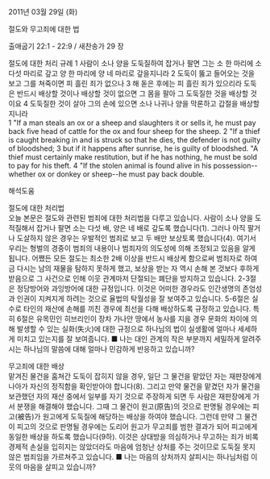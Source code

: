 2011년 03월 29일 (화)

절도와 무고죄에 대한 법



출애굽기 22:1 - 22:9 / 새찬송가 29 장


절도에 대한 처리 규례
1 사람이 소나 양을 도둑질하여 잡거나 팔면 그는 소 한 마리에 소 다섯 마리로 갚고 양 한 마리에 양 네 마리로 갚을지니라 2 도둑이 뚫고 들어오는 것을 보고 그를 쳐죽이면 피 흘린 죄가 없으나 3 해 돋은 후에는 피 흘린 죄가 있으리라 도둑은 반드시 배상할 것이나 배상할 것이 없으면 그 몸을 팔아 그 도둑질한 것을 배상할 것이요 4 도둑질한 것이 살아 그의 손에 있으면 소나 나귀나 양을 막론하고 갑절을 배상할지니라  
1 "If a man steals an ox or a sheep and slaughters it or sells it, he must pay back five head of cattle for the ox and four sheep for the sheep. 2 "If a thief is caught breaking in and is struck so that he dies, the defender is not guilty of bloodshed; 3 but if it happens after sunrise, he is guilty of bloodshed. "A thief must certainly make restitution, but if he has nothing, he must be sold to pay for his theft. 4 "If the stolen animal is found alive in his possession--whether ox or donkey or sheep--he must pay back double.

해석도움





절도에 대한 처리법  
오늘 본문은 절도와 관련된 범죄에 대한 처리법을 다루고 있습니다. 사람이 소나 양을 도적질해서 잡거나 팔면 소는 다섯 배, 양은 네 배로 갚도록 했습니다(1). 그러나 아직 팔거나 도살하지 않은 경우는 우발적인 범죄로 보고 두 배만 보상토록 했습니다(4). 여기서 우리는 형벌의 경중이 범죄의 내용이나 범죄자의 의도성에 의해 조정되고 있음을 알게 됩니다. 어쨌든 모든 절도는 최소한 2배 이상을 반드시 배상케 함으로써 범죄자로 하여금 다시는 남의 재물을 탐하지 못하게 했고, 보상을 받는 자 역시 손해 본 것보다 후하게 받음으로 그 사건으로 인해 이웃 관계마저 단절되는 폐단을 방지하고 있습니다. 2-3절은 정당방어와 과잉방어에 대한 규정입니다. 이것은 어떠한 경우라도 인간생명의 존엄성과 인권이 지켜지게 하려는 것으로 율법의 탁월성을 잘 보여주고 있습니다. 5-6절은 실수로 타인의 재산에 손해를 끼친 경우에 최선을 다해 배상하도록 규정하고 있습니다. 특히 6절은 유목민인 히브리인이 장차 가나안 땅에서 농사를 지을 경우 문화의 차이에 의해 발생할 수 있는 실화(失火)에 대한 규정으로 하나님의 법이 실생활에 얼마나 세세하게 미치고 있는지를 잘 보여줍니다.
■ 나는 대인 관계의 작은 부분까지 세밀하게 알려주시는 하나님의 말씀에 대해 얼마나 민감하게 반응하고 있습니까?

무고죄에 대한 배상  
맡겨진 물건을 훔쳐간 도둑이 잡히지 않을 경우, 일단 그 물건을 맡았던 자는 재판장에게 나아가 자신의 정직함을 확인받아야 합니다(8). 그리고 만약 물건을 맡겼던 자가 물건을 보관했던 자의 재산 중에서 일부를 자기 것으로 주장하게 되면 두 사람은 재판장에게 가서 분쟁을 해결해야 했습니다. 그때 그 물건이 원고(原告)의 것으로 판명될 경우에는 피고(被告)가 원고에게 도둑질에 해당하는 배상을 하여야 했습니다. 그런데 만약 그 물건이 피고의 것으로 판명될 경우에는 도리어 원고가 무고죄를 범한 결과가 되어 피고에게 동일한 배상을 하도록 했습니다(9하). 이것은 상대방을 의심하거나 무고하는 죄가 비록 경제적 손실을 입히지는 않았더라도 마음에 엄청난 상처를 주는 것이므로 도둑질 못지 않은 범죄임을 가르쳐주고 있습니다.
■ 나는 마음의 상처까지 살피시는 하나님처럼 이웃의 마음을 살피고 있습니까?